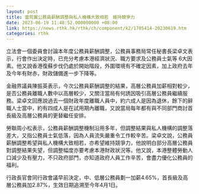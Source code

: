 ```yaml
---
layout: post
title: 當局冀公務員薪酬調整與私人機構大致相若　維持競爭力
date: 2023-06-19 11:48:52.000000000 +08:00
link: https://news.rthk.hk/rthk/ch/component/k2/1705414-20230619.htm
categories: rthk
---
```


立法會一個委員會討論本年度公務員薪酬調整，公務員事務局常任秘書長梁卓文表示，行會作出決定時，已充分考慮本港經濟狀況、職方要求及公務員士氣等 6大因素。他又說香港復蘇步伐仍處於開始階段，外圍環境有不確定因素，加上政府去年及今年有財赤，財政儲備進一步下降等。

金融界議員陳振英表示，今次公務員薪酬調整的結果，高層公務員加薪相對較少，是否公務員離職人數中以高層較少，又關注當局有何誘因吸引高層公務員繼續服務。梁卓文回應說過去一個財政年度離職人員中，約六成人是因為退休，餘下的辭職人士當中，約有四成人是在試用期內離職，又說當局每年都有與不同部門商討首長級及高層公務員的更替繼任安排。

勞聯周小松表示，公務員薪酬調整機制沿用多年，但調整結果與私人機構的調整落差大，又指公務員士氣低落，因為人員流失嚴重令工作較辛苦。梁卓文說，公務員薪酬調整希望與私人機構大致相若，亦希望維持競爭力，他說明白部分高層公務員對調整結果失望，但調整幅度亦要考慮本港財政狀況等。他又說，本港整體勞動人口減少及有壓力，不只政府部門，亦知道政府人員工作辛苦，會盡力優化公務員的福利。

行政長官會同行政會議早前決定，中、低層公務員劃一加薪4.65%，首長級及高層公務員加2.87%，生效日期追溯至今年4月1日。
